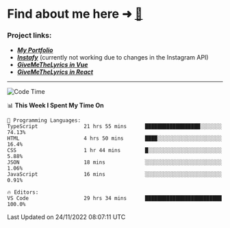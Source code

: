 # Find about me here ➜ [🧑](https://pauabella.dev)

### Project links:
- ***[My Portfolio](https://pauabella.dev)***
- ***[Instafy](https://instafy.me)*** (currently not working due to changes in the Instagram API)
- ***[GiveMeTheLyrics in Vue](https://lyrics.pauabella.dev)***
- ***[GiveMeTheLyrics in React](https://pauabella.dev/GiveMeTheLyrics)***

---
<!--START_SECTION:waka-->
![Code Time](http://img.shields.io/badge/Code%20Time-1%2C674%20hrs-blue)

📊 **This Week I Spent My Time On** 

```text
💬 Programming Languages: 
TypeScript               21 hrs 55 mins      ██████████████████░░░░░░░   74.13% 
HTML                     4 hrs 50 mins       ████░░░░░░░░░░░░░░░░░░░░░   16.4% 
CSS                      1 hr 44 mins        █░░░░░░░░░░░░░░░░░░░░░░░░   5.88% 
JSON                     18 mins             ░░░░░░░░░░░░░░░░░░░░░░░░░   1.06% 
JavaScript               16 mins             ░░░░░░░░░░░░░░░░░░░░░░░░░   0.91%

🔥 Editors: 
VS Code                  29 hrs 34 mins      █████████████████████████   100.0%

```


 Last Updated on 24/11/2022 08:07:11 UTC
<!--END_SECTION:waka-->

